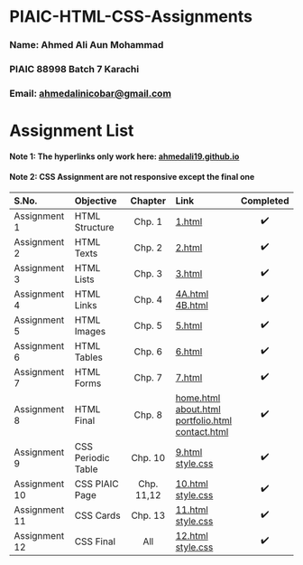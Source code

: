# PIAIC-HTML-CSS-Assignments

### Name: Ahmed Ali Aun Mohammad

### PIAIC 88998 Batch 7 Karachi

### Email: ahmedalinicobar@gmail.com

# Assignment List

#### Note 1: The hyperlinks only work here: [ahmedali19.github.io](https://ahmedali19.github.io/PIAIC-HTML-CSS-Assignments/)
#### Note 2: CSS Assignment are not responsive except the final one

| S.No. | Objective | Chapter | Link | Completed |
| :--- | :--- | :---: | :--- | :---: |
| Assignment 1 | HTML Structure | Chp. 1 | [1.html](/PIAIC-HTML-CSS-Assignments/Assignment%2001/1.html "Assignment 1") | :heavy_check_mark: |
| Assignment 2 | HTML Texts | Chp. 2 | [2.html](/PIAIC-HTML-CSS-Assignments/Assignment%2002/2.html "Assignment 2") | :heavy_check_mark: |
| Assignment 3 | HTML Lists | Chp. 3 | [3.html](/PIAIC-HTML-CSS-Assignments/Assignment%2003/3.html "Assignment 3") | :heavy_check_mark: |
| Assignment 4 | HTML Links | Chp. 4 | [4A.html](/PIAIC-HTML-CSS-Assignments/Assignment%2004/4A.html "Assignment 4A")<br/>[4B.html](/PIAIC-HTML-CSS-Assignments/Assignment%2004/4B.html "Assignment 4B") | :heavy_check_mark: |
| Assignment 5 | HTML Images | Chp. 5 | [5.html](/PIAIC-HTML-CSS-Assignments/Assignment%2005/5.html "Assignment 5") | :heavy_check_mark: |
| Assignment 6 | HTML Tables | Chp. 6 | [6.html](/PIAIC-HTML-CSS-Assignments/Assignment%2006/6.html "Assignment 6") | :heavy_check_mark: |
| Assignment 7 | HTML Forms | Chp. 7 | [7.html](/PIAIC-HTML-CSS-Assignments/Assignment%2007/7.html "Assignment 7") | :heavy_check_mark: |
| Assignment 8 | HTML Final | Chp. 8 | [home.html](/PIAIC-HTML-CSS-Assignments/Assignment%2008%20(HTML%20Final)/home.html "Home")<br/>[about.html](/PIAIC-HTML-CSS-Assignments/Assignment%2008%20(HTML%20Final)/about.html "About")<br/>[portfolio.html](/PIAIC-HTML-CSS-Assignments/Assignment%2008%20(HTML%20Final)/portfolio.html "Portfolio")<br/>[contact.html](/PIAIC-HTML-CSS-Assignments/Assignment%2008%20(HTML%20Final)/contact.html "Contact")| :heavy_check_mark: |
| Assignment 9 | CSS Periodic Table | Chp. 10 | [9.html](/PIAIC-HTML-CSS-Assignments/Assignment%2009/9.html "Assignment 9")<br/>[style.css](/PIAIC-HTML-CSS-Assignments/Assignment%209/style.css "Stylesheet")| :heavy_check_mark: |
| Assignment 10 | CSS PIAIC Page | Chp. 11,12 | [10.html](/PIAIC-HTML-CSS-Assignments/Assignment%2010/10.html "Assignment 10")<br/>[style.css](/PIAIC-HTML-CSS-Assignments/Assignment%2010/style.css "Stylesheet")| :heavy_check_mark: |
| Assignment 11 | CSS Cards | Chp. 13 | [11.html](/PIAIC-HTML-CSS-Assignments/Assignment%2011/11.html "Assignment 11")<br/>[style.css](/PIAIC-HTML-CSS-Assignments/Assignment%2011/style.css "Stylesheet")| :heavy_check_mark: |
| Assignment 12 | CSS Final | All | [12.html](/PIAIC-HTML-CSS-Assignments/Assignment%2012%20(CSS%20Final)/index.html "Assignment 12")<br/>[style.css](/PIAIC-HTML-CSS-Assignments/Assignment%2012%20(CSS%20Final)/style.css "Stylesheet")| :heavy_check_mark: |

